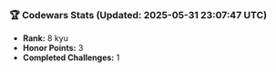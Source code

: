 ### 🏆 Codewars Stats (Updated: 2025-05-31 23:07:47 UTC)

- **Rank:** 8 kyu
- **Honor Points:** 3
- **Completed Challenges:** 1
